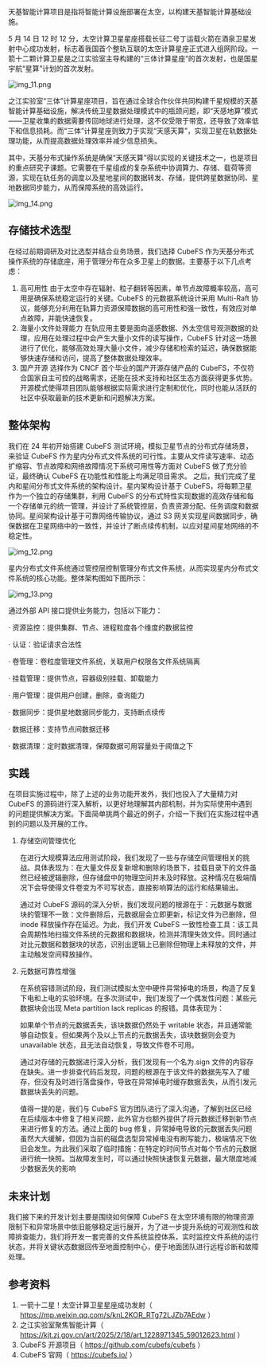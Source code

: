 天基智能计算项目是指将智能计算设施部署在太空，以构建天基智能计算基础设施。

5 月 14 日 12 时 12 分，太空计算卫星星座搭载长征二号丁运载火箭在酒泉卫星发射中心成功发射，标志着我国首个整轨互联的太空计算星座正式进入组网阶段。一箭十二颗计算卫星是之江实验室主导构建的“三体计算星座”的首次发射，也是国星宇航“星算”计划的首次发射。

![img_11.png](/images/blog/5/img_11.png)

之江实验室“三体”计算星座项目，旨在通过全球合作伙伴共同构建千星规模的天基智能计算基础设施，解决传统卫星数据处理模式中的瓶颈问题，即“天感地算”模式——卫星收集的数据需要传回地球进行处理，这不仅受限于带宽，还导致了效率低下和信息损耗。而“三体”计算星座则致力于实现“天感天算”，实现卫星在轨数据处理功能，从而提高数据处理效率并减少信息损失。

其中，天基分布式操作系统是确保“天感天算”得以实现的关键技术之一，也是项目的重点研究子课题。它需要在千星组成的复杂系统中协调算力、存储、载荷等资源，实现在轨任务的调度以及星地星间的数据转发、存储，提供跨星数据协同、星地数据同步能力，从而保障系统的高效运行。

![img_14.png](/images/blog/5/img_14.png)

## 存储技术选型
在经过前期调研及对比选型并结合业务场景，我们选择 CubeFS 作为天基分布式操作系统的存储底座，用于管理分布在众多卫星上的数据。主要基于以下几点考虑：
1. 高可用性
   由于太空中存在辐射、粒子翻转等因素，单节点故障概率较高，高可用是确保系统稳定运行的关键。CubeFS 的元数据系统设计采用 Multi-Raft 协议，能够充分利用在轨算力资源保障数据的高可用性和强一致性，有效应对单点故障，并能快速恢复。
2. 海量小文件处理能力
   在轨应用主要是面向遥感数据、外太空信号观测数据的处理，应用在处理过程中会产生大量小文件的读写操作，CubeFS 针对这一场景进行了优化，能够高效处理大量小文件，减少存储和检索的延迟，确保数据能够快速存储和访问，提高了整体数据处理效率。
3. 国产开源
   选择作为 CNCF 首个毕业的国产开源存储产品的 CubeFS，不仅符合国家自主可控的战略需求，还能在技术支持和社区生态方面获得更多优势。开源模式使得项目团队能够根据实际需求进行定制和优化，同时也能从活跃的社区中获取最新的技术更新和问题解决方案。

## 整体架构
我们在 24 年初开始搭建 CubeFS 测试环境，模拟卫星节点的分布式存储场景，来验证 CubeFS 作为星内分布式文件系统的可行性。主要从文件读写速率、动态扩缩容、节点故障和网络故障情况下系统可用性等方面对 CubeFS 做了充分验证，最终确认 CubeFS 在功能性和性能上均满足项目需求。
之后，我们完成了星内和星间分布式文件系统的架构设计。星内架构设计基于 CubeFS，将每颗卫星作为一个独立的存储集群，利用 CubeFS 的分布式特性实现数据的高效存储和每一个存储单元的统一管理，并设计了系统管控层，负责资源分配、任务调度和数据协同。星间架构设计基于可靠网络传输协议，通过 S3 网关实现星间数据同步，确保数据在卫星网络中的一致性，并设计了断点续传机制，以应对星间星地网络的不稳定性。

![img_12.png](/images/blog/5/img_12.png)

星内分布式文件系统通过管控层控制管理分布式文件系统，从而实现星内分布式文件系统的核心功能。整体架构图如下图所示：

![img_13.png](/images/blog/5/img_13.png)

通过外部 API 接口提供业务能力，包括以下能力：

· 资源监控：提供集群、节点、进程粒度各个维度的数据监控 

· 认证：验证请求合法性

· 卷管理：卷粒度管理文件系统，关联用户权限各文件系统隔离

· 挂载管理：提供节点，容器级别挂载、卸载能力

· 用户管理：提供用户创建，删除，查询能力

· 数据同步：提供星地数据同步能力，支持断点续传

· 数据迁移：支持节点间数据迁移

· 数据清理：定时数据清理，保障数据可用容量处于阈值之下

## 实践
在项目实施过程中，除了上述的业务功能开发外，我们也投入了大量精力对 CubeFS 的源码进行深入解析，以更好地理解其内部机制，并为实际使用中遇到的问题提供解决方案。下面简单挑两个最近的例子，介绍一下我们在实施过程中遇到的问题以及开展的工作。
1. 存储空间管理优化

   在进行大规模算法应用测试阶段，我们发现了一些与存储空间管理相关的挑战。具体表现为：在大量文件反复新增和删除的场景下，挂载目录下的文件虽然已经被逻辑删除，但存储盘中的物理空间并未及时释放。这种情况在极端情况下会导使得文件卷变为不可写状态，直接影响算法的运行和结果输出。
   
   通过对 CubeFS 源码的深入分析，我们发现问题的根源在于：元数据与数据块的管理不一致：文件删除后，元数据层会立即更新，标记文件为已删除，但 inode 释放操作存在延迟。为此，我们开发 CubeFS 一致性检查工具：该工具会周期性地扫描文件系统的元数据和数据块，检测并清理失效文件。同时通过对比元数据和数据块的状态，识别出逻辑上已删除但物理上未释放的文件，并主动触发空间释放操作。
2. 元数据可靠性增强

   在系统容错测试阶段，我们测试模拟太空中硬件异常掉电的场景，构造了反复下电和上电的实验环境。在多次测试中，我们发现了一个偶发性问题：某些元数据块会出现 Meta partition lack replicas 的报错。具体表现为：
   
   如果单个节点的元数据丢失，该块数据仍然处于 writable 状态，并且通常能够自动恢复。但如果两个及以上节点的元数据丢失，该块数据则会变为 unavailable 状态，且无法自动恢复，导致文件卷不可用。
   
   通过对存储的元数据进行深入分析，我们发现有一个名为.sign 文件的内容存在缺失。进一步排查代码后发现，问题的根源在于该文件的数据先写入了缓存，但没有及时进行落盘操作，导致在异常掉电时缓存数据丢失，从而引发元数据块丢失的问题。
   
   值得一提的是，我们与 CubeFS 官方团队进行了深入沟通，了解到社区已经在后续版本中修复了相关问题，此外官方也额外提供了将元数据迁移到新节点来进行修复的方法。通过上面的 bug 修复，异常掉电导致的元数据丢失问题虽然大大缓解，但因为当前的磁盘选型异常掉电没有刷写能力，极端情况下依旧会发生。为此我们采取了临时措施：在特定的时间节点对每个节点的元数据进行统一快照。当故障发生时，可以通过快照快速恢复元数据，最大限度地减少数据丢失的影响

## 未来计划
我们接下来的开发计划主要是围绕如何保障 CubeFS 在太空环境有限的物理资源限制下和异常场景中依旧能够稳定运行展开，为了进一步提升系统的可观测性和故障排查能力，我们将开发一套完善的文件系统监控体系，实时监控文件系统的运行状态，并将关键状态数据回传至地面控制中心，便于地面团队进行远程诊断和故障处理。

## 参考资料
1. 一箭十二星！太空计算卫星星座成功发射（ https://mp.weixin.qq.com/s/knL2KOR_RTg72LJZb7AEdw ）
2. 之江实验室聚焦智能计算（ https://kjt.zj.gov.cn/art/2025/2/18/art_1228971345_59012623.html ）
3. CubeFS 开源项目（ https://github.com/cubefs/cubefs ）
4. CubeFS 官网（ https://cubefs.io/ ）

 